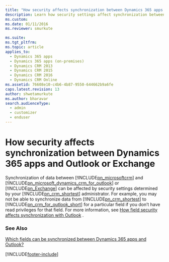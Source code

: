 ```yaml
---
title: "How security affects synchronization between Dynamics 365 apps and Outlook or Exchange | MicrosoftDocs"
description: Learn how security settings affect synchronization between Dynamics 365 apps and Microsoft Outlook or Microsoft Exchange.
ms.custom: 
ms.date: 01/11/2016
ms.reviewer: smurkute 

ms.suite: 
ms.tgt_pltfrm: 
ms.topic: article
applies_to: 
  - Dynamics 365 apps 
  - Dynamics 365 apps (on-premises)
  - Dynamics CRM 2013
  - Dynamics CRM 2015
  - Dynamics CRM 2016
  - Dynamics CRM Online
ms.assetid: 76608e10-c4b6-4b87-9550-644662b9a6fe
caps.latest.revision: 13
author: shwetamurkute
ms.author: bharavar
search.audienceType: 
  - admin
  - customizer
  - enduser
---
```

# How security affects synchronization between Dynamics 365 apps and Outlook or Exchange
Synchronization of data between [!INCLUDE[pn_microsoftcrm](../../includes/pn-microsoftcrm.md)] and [!INCLUDE[pn_microsoft_dynamics_crm_for_outlook](../../includes/pn-microsoft-dynamics-crm-for-outlook.md)] or [!INCLUDE[pn_Exchange](../../includes/pn-exchange.md)] can be affected by security settings determined by your [!INCLUDE[pn_crm_shortest](../../includes/pn-crm-shortest.md)] administrator. For example, you may not be able to synchronize data from [!INCLUDE[pn_crm_shortest](../../includes/pn-crm-shortest.md)] to [!INCLUDE[pn_crm_for_outlook_short](../../includes/pn-crm-for-outlook-short.md)] for a particular field if you don’t have read privileges for that field. For more information, see [How field security affects synchronization with Outlook](/power-platform/admin/how-field-security-affects-synchronization-between-outlook) .  

### See Also  
 [Which fields can be synchronized between Dynamics 365 apps and Outlook?](../admin-guide/which-fields-synchronized.md)


[!INCLUDE[footer-include](../../includes/footer-banner.md)]
